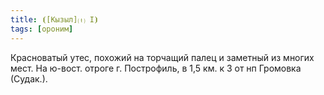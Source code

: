 ```yaml
---
title: ⦗[Кызыл]⒯ I⦘
tags: [ороним]
---
```


Красноватый утес, похожий на торчащий палец и заметный из многих мест. На
ю-вост. отроге г. Построфиль, в 1,5 км. к З от нп Громовка (Судак.).
